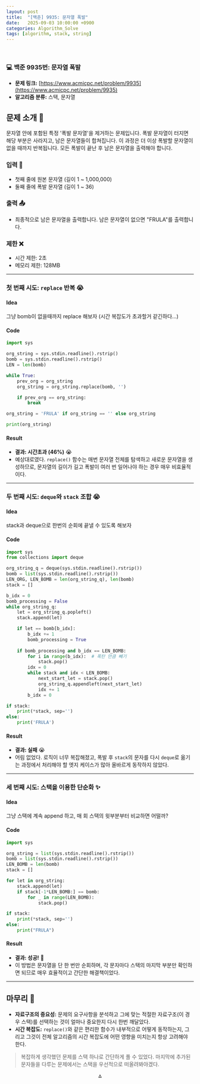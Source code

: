```yaml
---
layout: post
title:  "[백준] 9935: 문자열 폭발"
date:   2025-09-03 10:00:00 +0900
categories: Algorithm_Solve
tags: [algorithm, stack, string]
---
```


<br>

### 💻 백준 9935번: 문자열 폭발

- **문제 링크:** [https://www.acmicpc.net/problem/9935](https://www.acmicpc.net/problem/9935)
- **알고리즘 분류:** 스택, 문자열

## 문제 소개 🧐

문자열 안에 포함된 특정 '폭발 문자열'을 제거하는 문제입니다. 폭발 문자열이 터지면 해당 부분은 사라지고, 남은 문자열들이 합쳐집니다. 이 과정은 더 이상 폭발할 문자열이 없을 때까지 반복됩니다. 모든 폭발이 끝난 후 남은 문자열을 출력해야 합니다.

### 입력 📝

- 첫째 줄에 원본 문자열 (길이 1 ~ 1,000,000)
- 둘째 줄에 폭발 문자열 (길이 1 ~ 36)

### 출력 📤

- 최종적으로 남은 문자열을 출력합니다. 남은 문자열이 없으면 "FRULA"를 출력합니다.

### 제한 ❌

- 시간 제한: 2초
- 메모리 제한: 128MB

---

### 첫 번째 시도: `replace` 반복 😭

#### Idea

그냥 bomb이 없을때까지 replace 해보자 (시간 복잡도가 초과할거 같긴하다…)

#### Code

```python
import sys

org_string = sys.stdin.readline().rstrip()
bomb = sys.stdin.readline().rstrip()
LEN = len(bomb)

while True:
    prev_org = org_string
    org_string = org_string.replace(bomb, '')

    if prev_org == org_string:
        break

org_string = 'FRULA' if org_string == '' else org_string

print(org_string)
```

#### Result

- **결과: 시간초과 (46%)** 😭
- 예상대로였다. `replace()` 함수는 매번 문자열 전체를 탐색하고 새로운 문자열을 생성하므로, 문자열의 길이가 길고 폭발이 여러 번 일어나야 하는 경우 매우 비효율적이다.

---

### 두 번째 시도: `deque`와 `stack` 조합 😭

#### Idea

stack과 deque으로 한번의 순회에 끝낼 수 있도록 해보자

#### Code

```python
import sys
from collections import deque

org_string_q = deque(sys.stdin.readline().rstrip())
bomb = list(sys.stdin.readline().rstrip())
LEN_ORG, LEN_BOMB = len(org_string_q), len(bomb)
stack = []

b_idx = 0
bomb_processing = False
while org_string_q:
    let = org_string_q.popleft()
    stack.append(let)

    if let == bomb[b_idx]:
        b_idx += 1
        bomb_processing = True
    
    if bomb_processing and b_idx == LEN_BOMB:
        for i in range(b_idx):  # 폭탄 만큼 빼기
            stack.pop()
        idx = 0
        while stack and idx < LEN_BOMB:
            next_start_let = stack.pop()
            org_string_q.appendleft(next_start_let)
            idx += 1
        b_idx = 0

if stack:
    print(*stack, sep='')
else:
    print('FRULA')
```

#### Result

- **결과: 실패** 😭
- 어림 없었다. 로직이 너무 복잡해졌고, 폭발 후 `stack`의 문자를 다시 `deque`로 옮기는 과정에서 처리해야 할 엣지 케이스가 많아 올바르게 동작하지 않았다.

---

### 세 번째 시도: 스택을 이용한 단순화 ✨

#### Idea

그냥 스택에 계속 append 하고, 매 회 스택의 윗부분부터 비교하면 어떨까?

#### Code

```python
import sys

org_string = list(sys.stdin.readline().rstrip())
bomb = list(sys.stdin.readline().rstrip())
LEN_BOMB = len(bomb)
stack = []

for let in org_string:
    stack.append(let)
    if stack[-1*LEN_BOMB:] == bomb:
        for _ in range(LEN_BOMB):
            stack.pop()

if stack:
    print(*stack, sep='')
else:
    print("FRULA")
```

#### Result

- **결과: 성공!** 🎉
- 이 방법은 문자열을 단 한 번만 순회하며, 각 문자마다 스택의 마지막 부분만 확인하면 되므로 매우 효율적이고 간단한 해결책이었다.

---

## 마무리 🤔

- **자료구조의 중요성:** 문제의 요구사항을 분석하고 그에 맞는 적절한 자료구조(이 경우 스택)를 선택하는 것이 얼마나 중요한지 다시 한번 깨달았다.
- **시간 복잡도:** `replace()`와 같은 편리한 함수가 내부적으로 어떻게 동작하는지, 그리고 그것이 전체 알고리즘의 시간 복잡도에 어떤 영향을 미치는지 항상 고려해야 한다.

> 복잡하게 생각했던 문제를 스택 하나로 간단하게 풀 수 있었다. 마지막에 추가된 문자들을 다루는 문제에서는 스택을 우선적으로 떠올려봐야겠다.

<div style="text-align: center">⁂</div>
